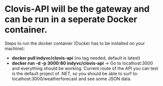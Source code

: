 # Clovis-API will be the gateway and can be run in a seperate Docker container. 
Steps to run the docker container (Docker has to be installed on your machine):
- **docker pull indyvc/clovis-api** (no tag needed, default is latest)
- **docker run -d -p 3000:80 indyvc/clovis-api**
-> Go to localhost:3000 and everything should be working. Current route of the API you can test is the default project of .NET, so you should be able to surf to: localhost:3000/weatherforecast and see some JSON data. 
